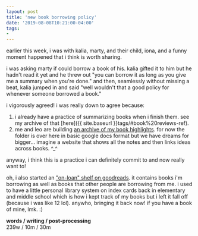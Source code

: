 ```yaml
---
layout: post
title: 'new book borrowing policy'
date: '2019-08-08T10:21:00-04:00'
tags:
- 
--- 
```


earlier this week, i was with kalia, marty, and their child, iona, and a funny moment happened that i think is worth sharing. 

i was asking marty if could borrow a book of his. kalia gifted it to him but he hadn't read it yet and he threw out "you can borrow it as long as you give me a summary when you're done." and then, seamlessly without missing a beat, kalia jumped in and said "well wouldn't that a good policy for whenever someone borrowed a book."

i vigorously agreed! i was really down to agree because:

1. i already have a practice of summarizing books when i finish them. see my archive of that [here]({{ site.baseurl }}tags/#book%20reviews-ref). 
1. me and leo are building [an archive of my book highlights](https://drive.google.com/drive/u/0/folders/1dZapzJz371t98KralZfaNwmavL7rjrQA). for now the folder is over here in basic google docs format but we have dreams for bigger... imagine a website that shows all the notes and then links ideas across books. ^_^

anyway, i think this is a practice i can definitely commit to and now really want to! 

oh, i also started an ["on-loan" shelf on goodreads](https://www.goodreads.com/review/list/61877628?shelf=on-loan). it contains books i'm borrowing as well as books that other people are borrowing from me. i used to have a little personal library system on index cards back in elementary and middle school which is how i kept track of my books but i left it fall off (because i was like 12 lol). anywho, bringing it back now! if you have a book of mine, lmk. :)

<!-- hyperlink bank -->


<!-- &#042; = asterisk -->
<!-- &#039; = single quote '-->

**words / writing / post-processing**  
239w / 10m / 30m 